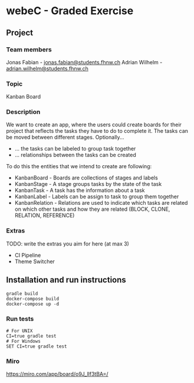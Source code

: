 # webeC - Graded Exercise

## Project

### Team members

Jonas Fabian - jonas.fabian@students.fhnw.ch
Adrian Wilhelm - adrian.wilhelm@students.fhnw.ch

### Topic

Kanban Board

### Description

We want to create an app, where the users could create boards for their project that reflects the tasks they have to do to complete it.
The tasks can be moved between different stages.
Optionally...
- ... the tasks can be labeled to group task together
- ... relationships between the tasks can be created

To do this the entities that we intend to create are following:
- KanbanBoard - Boards are collections of stages and labels
- KanbanStage - A stage groups tasks by the state of the task
- KanbanTask - A task has the information about a task
- KanbanLabel - Labels can be assign to task to group them together
- KanbanRelation - Relations are used to indicate which tasks are related on which other tasks and how they are related (BLOCK, CLONE, RELATION, REFERENCE)

### Extras

TODO: write the extras you aim for here (at max 3)

- CI Pipeline
- Theme Switcher

## Installation and run instructions

```
gradle build
docker-compose build
docker-compose up -d
```

### Run tests

```
# For UNIX
CI=true gradle test
# For Windows
SET CI=true gradle test
```

### Miro

https://miro.com/app/board/o9J_llf3tBA=/
